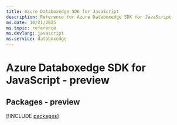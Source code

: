 ```yaml
---
title: Azure Databoxedge SDK for JavaScript
description: Reference for Azure Databoxedge SDK for JavaScript
ms.date: 10/21/2025
ms.topic: reference
ms.devlang: javascript
ms.service: databoxedge
---
```

# Azure Databoxedge SDK for JavaScript - preview
## Packages - preview
[!INCLUDE [packages](databoxedge-index.md)]